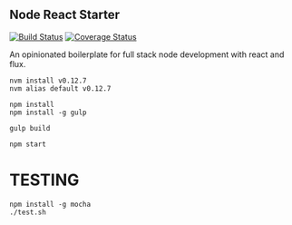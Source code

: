 ## Node React Starter ##

[![Build Status][travis-image]][travis-url] [![Coverage Status][coveralls-image]][coveralls-url]


An opinionated boilerplate for full stack node development with react and flux.

```
nvm install v0.12.7
nvm alias default v0.12.7

npm install
npm install -g gulp

gulp build

npm start
```

TESTING
=========
```
npm install -g mocha
./test.sh
```

[travis-image]: https://travis-ci.org/joshchandler/node-react-starter.svg?branch=master
[travis-url]: https://travis-ci.org/joshchandler/node-react-starter

[coveralls-image]: https://coveralls.io/repos/joshchandler/node-react-starter/badge.svg?branch=master&service=github
[coveralls-url]: https://coveralls.io/github/joshchandler/node-react-starter?branch=master